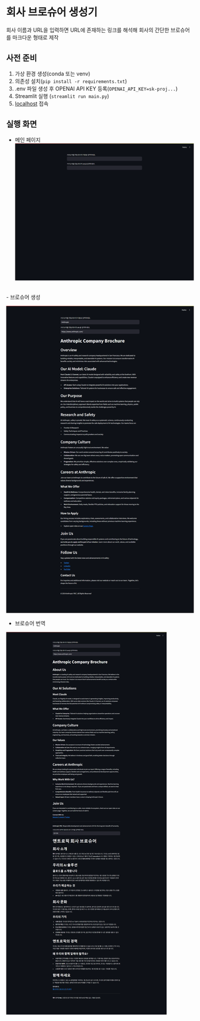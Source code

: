 # 회사 브로슈어 생성기
회사 이름과 URL을 입력하면 URL에 존재하는 링크를 해석해 회사의 간단한 브로슈어를 마크다운 형태로 제작


## 사전 준비
1. 가상 환경 생성(conda 또는 venv)
2. 의존성 설치(`pip install -r requirements.txt`)
3. .env 파일 생성 후 OPENAI API KEY 등록(`OPENAI_API_KEY=sk-proj...`)
4. Streamlit 실행 (`streamlit run main.py`)
5. [localhost](http://localhost:8501) 접속

## 실행 화면
- 메인 페이지
![main_page](/media/llm.png)
<br>
- 브로슈어 생성 
  
![create_brochure](/media/llm2.png)
<br>
- 브로슈어 번역

![translation](/media/llm3.png)